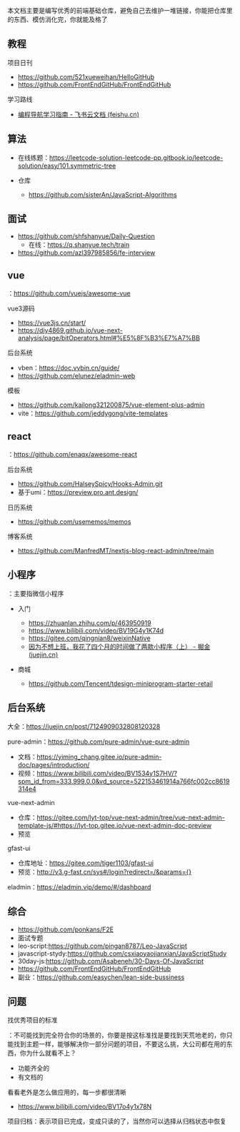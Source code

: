 本文档主要是编写优秀的前端基础仓库，避免自己去维护一堆链接，你能把仓库里的东西、模仿消化完，你就能及格了



## 教程

项目日刊

- https://github.com/521xueweihan/HelloGitHub
- https://github.com/FrontEndGitHub/FrontEndGitHub

学习路线

- [编程导航学习指南 - 飞书云文档 (feishu.cn)](https://yuyuanweb.feishu.cn/wiki/CHzBwweCIiKEoLkB5TVcPsGNnTf)



## 算法

- 在线练题：https://leetcode-solution-leetcode-pp.gitbook.io/leetcode-solution/easy/101.symmetric-tree

- 仓库
  - https://github.com/sisterAn/JavaScript-Algorithms



## 面试

- https://github.com/shfshanyue/Daily-Question
  - 在线：https://q.shanyue.tech/train
- https://github.com/azl397985856/fe-interview



## vue

：https://github.com/vuejs/awesome-vue

vue3源码
- https://vue3js.cn/start/
- https://diy4869.github.io/vue-next-analysis/page/bitOperators.html#%E5%8F%B3%E7%A7%BB

后台系统
- vben：https://doc.vvbin.cn/guide/
- https://github.com/elunez/eladmin-web


模板

- https://github.com/kailong321200875/vue-element-plus-admin
- vite：https://github.com/jeddygong/vite-templates




## react

：https://github.com/enaqx/awesome-react

后台系统

- https://github.com/HalseySpicy/Hooks-Admin.git
- 基于umi：https://preview.pro.ant.design/

日历系统

- https://github.com/usememos/memos

博客系统

- https://github.com/ManfredMT/nextjs-blog-react-admin/tree/main





## 小程序

：主要指微信小程序

- 入门
  - https://zhuanlan.zhihu.com/p/463950919
  - https://www.bilibili.com/video/BV19G4y1K74d
  - https://gitee.com/qingnian8/weixinNative
  - [因为不想上班，我花了四个月的时间做了两款小程序（上） - 掘金 (juejin.cn)](https://juejin.cn/post/7155471183620603912?searchId=20240514142106D788595E979EC95DFB37)
  
- 商城
  - https://github.com/Tencent/tdesign-miniprogram-starter-retail



## 后台系统

大全：https://juejin.cn/post/7124909032808120328



pure-admin：https://github.com/pure-admin/vue-pure-admin

- 文档：https://yiming_chang.gitee.io/pure-admin-doc/pages/introduction/
- 视频：https://www.bilibili.com/video/BV1534y1S7HV/?spm_id_from=333.999.0.0&vd_source=522153461914a766fc002cc8619314e4

vue-next-admin
- 仓库：https://gitee.com/lyt-top/vue-next-admin/tree/vue-next-admin-template-js/#https://lyt-top.gitee.io/vue-next-admin-doc-preview
- 预览

gfast-ui
- 仓库地址：https://gitee.com/tiger1103/gfast-ui
- 预览：http://v3.g-fast.cn/sys#/login?redirect=/&params={}

eladmin：https://eladmin.vip/demo/#/dashboard





## 综合

- https://github.com/ponkans/F2E
- 面试专题
- leo-script:https://github.com/pingan8787/Leo-JavaScript
- javascript-stydy:https://github.com/csxiaoyaojianxian/JavaScriptStudy
- 30day-js:https://github.com/Asabeneh/30-Days-Of-JavaScript
- https://github.com/FrontEndGitHub/FrontEndGitHub
- 副业：https://github.com/easychen/lean-side-bussiness





## 问题

找优秀项目的标准

：不可能找到完全符合你的场景的，你要是按这标准找是要找到天荒地老的，你只能找到主题一样，能够解决你一部分问题的项目，不要这么挑，大公司都在用的东西，你为什么就看不上？

- 功能齐全的
- 有文档的

看看老外是怎么做应用的，每一步都很清晰

- https://www.bilibili.com/video/BV17o4y1x78N

项目归档：表示项目已完成，变成只读的了，当然你可以选择从归档状态中恢复

